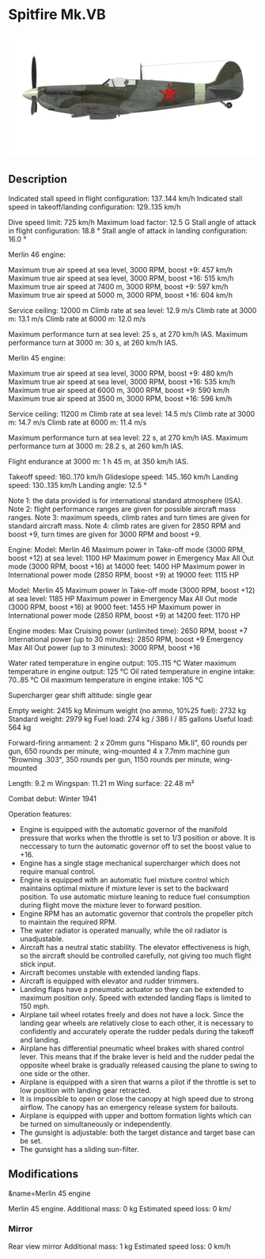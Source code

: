 # Spitfire Mk.VB

![spitfiremkvb](../images/spitfiremkvb.png)

## Description

Indicated stall speed in flight configuration: 137..144 km/h
Indicated stall speed in takeoff/landing configuration: 129..135 km/h

Dive speed limit: 725 km/h
Maximum load factor: 12.5 G
Stall angle of attack in flight configuration: 18.8 °
Stall angle of attack in landing configuration: 16.0 °


Merlin 46 engine:

Maximum true air speed at sea level, 3000 RPM, boost +9: 457 km/h
Maximum true air speed at sea level, 3000 RPM, boost +16: 515 km/h
Maximum true air speed at 7400 m, 3000 RPM, boost +9: 597 km/h
Maximum true air speed at 5000 m, 3000 RPM, boost +16: 604 km/h

Service ceiling: 12000 m
Climb rate at sea level: 12.9 m/s
Climb rate at 3000 m: 13.1 m/s
Climb rate at 6000 m: 12.0 m/s

Maximum performance turn at sea level: 25 s, at 270 km/h IAS.
Maximum performance turn at 3000 m: 30 s, at 260 km/h IAS.


Merlin 45 engine:

Maximum true air speed at sea level, 3000 RPM, boost +9: 480 km/h
Maximum true air speed at sea level, 3000 RPM, boost +16: 535 km/h
Maximum true air speed at 6000 m, 3000 RPM, boost +9: 590 km/h
Maximum true air speed at 3500 m, 3000 RPM, boost +16: 596 km/h

Service ceiling: 11200 m
Climb rate at sea level: 14.5 m/s
Climb rate at 3000 m: 14.7 m/s
Climb rate at 6000 m: 11.4 m/s

Maximum performance turn at sea level: 22 s, at 270 km/h IAS.
Maximum performance turn at 3000 m: 28.2 s, at 260 km/h IAS.


Flight endurance at 3000 m: 1 h 45 m, at 350 km/h IAS.

Takeoff speed: 160..170 km/h
Glideslope speed: 145..160 km/h
Landing speed: 130..135 km/h
Landing angle: 12.5 °

Note 1: the data provided is for international standard atmosphere (ISA).
Note 2: flight performance ranges are given for possible aircraft mass ranges.
Note 3: maximum speeds, climb rates and turn times are given for standard aircraft mass.
Note 4: climb rates are given for 2850 RPM and boost +9, turn times are given for 3000 RPM and boost +9.

Engine:
Model: Merlin 46
Maximum power in Take-off mode (3000 RPM, boost +12) at sea level: 1100 HP
Maximum power in Emergency Max All Out mode (3000 RPM, boost +16) at 14000 feet: 1400 HP
Maximum power in International power mode (2850 RPM, boost +9) at 19000 feet: 1115 HP

Model: Merlin 45
Maximum power in Take-off mode (3000 RPM, boost +12) at sea level: 1185 HP
Maximum power in Emergency Max All Out mode (3000 RPM, boost +16) at 9000 feet: 1455 HP
Maximum power in International power mode (2850 RPM, boost +9) at 14200 feet: 1170 HP

Engine modes:
Max Cruising power (unlimited time): 2650 RPM, boost +7
International power (up to 30 minutes): 2850 RPM, boost +9
Emergency Max All Out power (up to 3 minutes): 3000 RPM, boost +16

Water rated temperature in engine output: 105..115 °C
Water maximum temperature in engine output: 125 °C
Oil rated temperature in engine intake: 70..85 °C
Oil maximum temperature in engine intake: 105 °C

Supercharger gear shift altitude: single gear

Empty weight: 2415 kg
Minimum weight (no ammo, 10%25 fuel): 2732 kg
Standard weight: 2979 kg
Fuel load: 274 kg / 386 l / 85 gallons
Useful load: 564 kg

Forward-firing armament:
2 x 20mm guns "Hispano Mk.II", 60 rounds per gun, 650 rounds per minute, wing-mounted
4 x 7.7mm machine gun "Browning .303", 350 rounds per gun, 1150 rounds per minute, wing-mounted

Length: 9.2 m
Wingspan: 11.21 m
Wing surface: 22.48 m²

Combat debut: Winter 1941

Operation features:
- Engine is equipped with the automatic governor of the manifold pressure that works when the throttle is set to 1/3 position or above. It is neccessary to turn the automatic governor off to set the boost value to +16.
- Engine has a single stage mechanical supercharger which does not require manual control.
- Engine is equipped with an automatic fuel mixture control which maintains optimal mixture if mixture lever is set to the backward position. To use automatic mixture leaning to reduce fuel consumption during flight move the mixture lever to forward position.
- Engine RPM has an automatic governor that controls the propeller pitch to maintain the required RPM.
- The water radiator is operated manually, while the oil radiator is unadjustable.
- Aircraft has a neutral static stability. The elevator effectiveness is high, so the aircraft should be controlled carefully, not giving too much flight stick input.
- Aircraft becomes unstable with extended landing flaps.
- Aircraft is equipped with elevator and rudder trimmers.
- Landing flaps have a pneumatic actuator so they can be extended to maximum position only. Speed with extended landing flaps is limited to 150 mph.
- Airplane tail wheel rotates freely and does not have a lock. Since the landing gear wheels are relatively close to each other, it is necessary to confidently and accurately operate the rudder pedals during the takeoff and landing.
- Airplane has differential pneumatic wheel brakes with shared control lever. This means that if the brake lever is held and the rudder pedal the opposite wheel brake is gradually released causing the plane to swing to one side or the other.
- Airplane is equipped with a siren that warns a pilot if the throttle is set to low position with landing gear retracted.
- It is impossible to open or close the canopy at high speed due to strong airflow. The canopy has an emergency release system for bailouts.
- Airplane is equipped with upper and bottom formation lights which can be turned on simultaneously or independently.
- The gunsight is adjustable: both the target distance and target base can be set.
- The gunsight has a sliding sun-filter.

## Modifications
&name=Merlin 45 engine

Merlin 45 engine. 
Additional mass: 0 kg
Estimated speed loss: 0 km/
### Mirror

Rear view mirror
Additional mass: 1 kg
Estimated speed loss: 0 km/h
